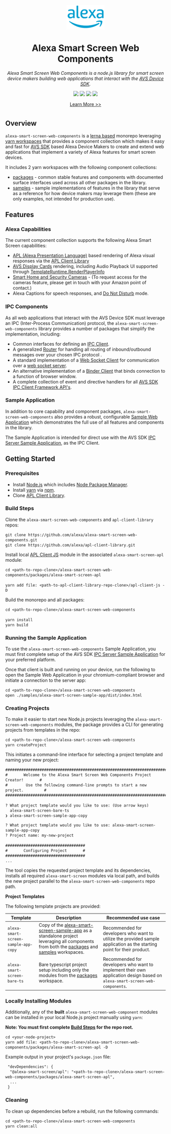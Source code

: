 <p align="center">
  <a href="https://developer.amazon.com/alexa">
    <img src="./samples/alexa-smart-screen-sample-app/src/assets/Alexa_Logo_RGB_BLUE.png" alt="Alexa-Smart-Screen-Web-Components" width="120px" height="76px" />
  </a>
</p>
<h1 align="center">Alexa Smart Screen Web Components</h1>
<p align="center">
<i>Alexa Smart Screen Web Components is a node.js library for smart screen device makers building web applications that interact with the <a href="https://github.com/alexa/avs-device-sdk">AVS Device SDK</a>.</i>
<p align="center">
    <a href="https://github.com/alexa/alexa-smart-screen-web-components/tree/v1.0.0" alt="version">
        <img src="https://img.shields.io/badge/stable%20version-1.0.0-brightgreen" /></a>
    <a href="https://github.com/alexa/avs-device-sdk/tree/v3.0.0" alt="DeviceSDK">
        <img src="https://img.shields.io/badge/avs%20device%20sdk-3.0.0-blueviolet" /></a>
    <a href="https://github.com/alexa/apl-client-library/tree/v2022.1.1" alt="APLClientLibrary">
        <img src="https://img.shields.io/badge/apl%20client%20library-2022.1.1-blue" /></a>
    <a href="https://github.com/alexa/alexa-smart-screen-web-components/issues" alt="issues">
        <img src="https://img.shields.io/github/issues/alexa/alexa-smart-screen-web-components" /></a>
</p>
<p align="center" href="">
  <a href="https://developer.amazon.com/docs/alexa/web-components/wc-about-web-components.html">Learn More >></a>
</p>
<h1></h1>

## Overview

`alexa-smart-screen-web-components` is a [lerna based][lerna] monorepo leveraging [yarn workspaces][yarn-workspaces] that provides a component collection which makes it easy and fast for [AVS SDK][avs-sdk] based Alexa Device Makers to create and extend web applications that implement a variety of Alexa features for smart screen devices.

It includes 2 yarn workspaces with the following component collections:
- [packages](./packages/) - common stable features and components with documented surface interfaces used across all other packages in the library.
- [samples](./samples/) - sample implementations of features in the library that serve as a reference for how device makers may leverage them (these are only examples, not intended for production use).

## Features

### Alexa Capabilities
The current component collection supports the following Alexa Smart Screen capabilities:
- [APL (Alexa Presentation Language)][apl] based rendering of Alexa visual responses via the [APL Client Library][apl-client-libray]
- [AVS Display Cards][avs-display-cards] rendering, including Audio Playback UI supported through [TemplateRuntime.RenderPlayerInfo][render-player-info]
- [Smart Home and Security Cameras][live-view-controller] - (To request access for the cameras feature, please get in touch with your Amazon point of contact.)
- Alexa Captions for speech responses, and [Do Not Disturb][do-not-disturb] mode.

### IPC Components
As all web applications that interact with the AVS Device SDK must leverage an IPC (Inter-Process Communication) protocol, the `alexa-smart-screen-web-components` library provides a number of packages that simplify the implementation, including:

- Common interfaces for defining an [IPC Client](./packages/alexa-smart-screen-common/src/client/).
- A generalized [Router](./packages/alexa-smart-screen-router/README.md) for handling all routing of inbound/outbound messages over your chosen IPC protocol .
- A standard implementation of a [Web Socket Client](./packages/alexa-smart-screen-web-socket/README.md) for communication over a [web socket server][web-socket-server].
- An alternative implementation of a [Binder Client](./packages/alexa-smart-screen-binder-client/README.md) that binds connection to a function of browser window.
- A complete collection of event and directive handlers for all [AVS SDK IPC Client Framework API's][avs-icf].

### Sample Application
In addition to core capability and component packages, `alexa-smart-screen-web-components` also provides a robust, configurable [Sample Web Application](./samples/alexa-smart-screen-sample-app/README.md) which demonstrates the full use of all features and components in the library.

The Sample Application is intended for direct use with the AVS SDK [IPC Server Sample Application][avs-ipc-sample-application], as the IPC Client.

## Getting Started
### Prerequisites

- Install [Node.js] which includes [Node Package Manager][npm].
- Install [yarn] via [npm].
- Clone [APL Client Library][apl-client-libray].

### Build Steps
Clone the `alexa-smart-screen-web-components` and `apl-client-library` repos:
```
git clone https://github.com/alexa/alexa-smart-screen-web-components.git
git clone https://github.com/alexa/apl-client-library.git
```
Install local [APL Client JS][apl-client-js] module in the associated `alexa-smart-screen-apl` module:
```
cd <path-to-repo-clone>/alexa-smart-screen-web-components/packages/alexa-smart-screen-apl

yarn add file: <path-to-apl-client-library-repo-clone>/apl-client-js -D
```
Build the monorepo and all packages:

```
cd <path-to-repo-clone>/alexa-smart-screen-web-components

yarn install
yarn build
```

### Running the Sample Application
To use the `alexa-smart-screen-web-components` Sample Application, you must first complete setup of the AVS SDK [IPC Server Sample Application][avs-ipc-sample-application] for your preferred platform.

Once that client is built and running on your device, run the following to open the Sample Web Application in your chromium-compliant browser and initiate a connection to the server app:
```
cd <path-to-repo-clone>/alexa-smart-screen-web-components
open ./samples/alexa-smart-screen-sample-app/dist/index.html
```
### Creating Projects
To make it easier to start new Node.js projects leveraging the `alexa-smart-screen-web-components` modules, the package provides a CLI for generating projects from templates in the repo:

```
cd <path-to-repo-clone>/alexa-smart-screen-web-components
yarn createProject
```
This initiates a command-line interface for selecting a project template and naming your new project:
```
#################################################################################
#       Welcome to the Alexa Smart Screen Web Components Project Creator!       #
#        Use the following command-line prompts to start a new project.         #
#################################################################################

? What project template would you like to use: (Use arrow keys)
  alexa-smart-screen-bare-ts 
❯ alexa-smart-screen-sample-app-copy 
```
```
? What project template would you like to use: alexa-smart-screen-sample-app-copy
? Project name: my-new-project

###################################
#       Configuring Project       #
###################################
...
```
The tool copies the requested project template and its dependencies, installs all required `alexa-smart-screen` modules via local path, and builds the new project parallel to the `alexa-smart-screen-web-components` repo path.

**Project Templates**

The following template projects are provided:

| Template                            | Description   | Recommended use case
| -------------                       |-----          |----- |
| `alexa-smart-screen-sample-app-copy`| Copy of the [alexa-smart-screen-sample-app](./samples/alexa-smart-screen-sample-app/README.md) as a standalone project leveraging all components from both the [packages](./packages/) and [samples](./samples/) workspaces. | Recommended for developers who want to utilize the provided sample application as the starting point for their product.
| `alexa-smart-screen-bare-ts`| Bare typescript project setup including only the modules from the [packages](./packages/) workspace. | Recommended for developers who want to implement their own application design based on `alexa-smart-screen-web-components`.

### Locally Installing Modules
Additionally, any of the **built** `alexa-smart-screen-web-component` modules can be installed in your local Node.js project manually using `yarn`:

**Note: You must first complete [Build Steps](#build-steps) for the repo root.**
```
cd <your-node-project>
yarn add file: <path-to-repo-clone>/alexa-smart-screen-web-components/packages/alexa-smart-screen-apl -D
``` 
Example output in your project's `package.json` file:
```
 "devDependencies": {
  "@alexa-smart-screen/apl": "<path-to-repo-clone>/alexa-smart-screen-web-components/packages/alexa-smart-screen-apl",
  ...
 }
```

### Cleaning
To clean up dependencies before a rebuild, run the following commands:

```shell
cd <path-to-repo-clone>/alexa-smart-screen-web-components
yarn clean:all
```

[apl]: https://developer.amazon.com/docs/alexa/alexa-presentation-language/apl-for-screen-devices.html
[apl-client-libray]: https://github.com/alexa/apl-client-library
[apl-client-js]: https://github.com/alexa/apl-client-library/tree/main/apl-client-js
[avs-display-cards]: https://developer.amazon.com/docs/alexa/alexa-voice-service/display-cards-overview.html
[avs-icf]: https://developer.amazon.com/docs/alexa/avs-device-sdk/ipc-client-api-framework-reference.html
[avs-ipc-sample-application]: https://developer.amazon.com/docs/alexa/avs-device-sdk/ipcserver-sample-app.html
[avs-sdk]: https://github.com/alexa/avs-device-sdk
[do-not-disturb]: https://developer.amazon.com/docs/alexa/alexa-voice-service/donotdisturb.html
[lerna]: https://lerna.js.org/
[live-view-controller]: https://developer.amazon.com/docs/alexa/alexa-voice-service/alexa-liveviewcontroller.html
[node.js]: https://nodejs.org/
[npm]: https://www.npmjs.com/get-npm
[render-player-info]: https://developer.amazon.com/docs/alexa/alexa-voice-service/templateruntime.html#renderplayerinfo
[web-socket-server]: https://developer.mozilla.org/docs/Web/API/WebSockets_API/Writing_WebSocket_servers
[yarn]: https://classic.yarnpkg.com
[yarn-workspaces]: https://classic.yarnpkg.com/lang/en/docs/workspaces/
